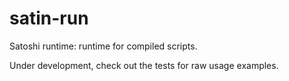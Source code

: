 satin-run
=========

Satoshi runtime: runtime for compiled scripts.

Under development, check out the tests for raw usage examples.